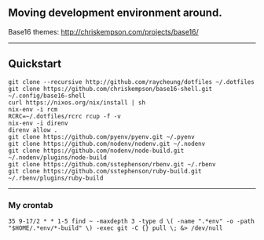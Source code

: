 Moving development environment around.
------

Base16 themes: http://chriskempson.com/projects/base16/

------

## Quickstart

    git clone --recursive http://github.com/raycheung/dotfiles ~/.dotfiles
    git clone https://github.com/chriskempson/base16-shell.git ~/.config/base16-shell
    curl https://nixos.org/nix/install | sh
    nix-env -i rcm
    RCRC=~/.dotfiles/rcrc rcup -f -v
    nix-env -i direnv
    direnv allow .
    git clone https://github.com/pyenv/pyenv.git ~/.pyenv
    git clone https://github.com/nodenv/nodenv.git ~/.nodenv
    git clone https://github.com/nodenv/node-build.git ~/.nodenv/plugins/node-build
    git clone https://github.com/sstephenson/rbenv.git ~/.rbenv
    git clone https://github.com/sstephenson/ruby-build.git ~/.rbenv/plugins/ruby-build

------

### My crontab

    35 9-17/2 * * 1-5 find ~ -maxdepth 3 -type d \( -name ".*env" -o -path "$HOME/.*env/*-build" \) -exec git -C {} pull \; &> /dev/null
